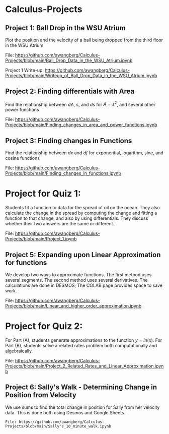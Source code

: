 # Calculus-Projects

## Project 1:  Ball Drop in the WSU Atrium

  Plot the position and the velocity of a ball being dropped from the third floor in the WSU Atrium

  File:  https://github.com/awangberg/Calculus-Projects/blob/main/Ball_Drop_Data_in_the_WSU_Atrium.ipynb

  Project 1 Write-up:  https://github.com/awangberg/Calculus-Projects/blob/main/Writeup_of_Ball_Drop_Data_in_the_WSU_Atrium.ipynb

## Project 2: Finding differentials with Area

  Find the relationship between $dA$, $s$, and $ds$ for $A = s^2$, and several other power functions
  
  File:  https://github.com/awangberg/Calculus-Projects/blob/main/Finding_changes_in_area_and_power_functions.ipynb
  
## Project 3:  Finding changes in Functions

  Find the relationship between $dx$ and $df$ for exponential, logarithm, sine, and cosine functions
  
  File:  https://github.com/awangberg/Calculus-Projects/blob/main/Finding_changes_in_functions.ipynb

# Project for Quiz 1:  

  Students fit a function to data for the spread of oil on the ocean. They also calculate the change in the spread
  by computing the change and fitting a function to that change, and also by using differentials.  They discuss whether
  their two answers are the same or different.

   File: https://github.com/awangberg/Calculus-Projects/blob/main/Project_1.ipynb
   
## Project 5:  Expanding upon Linear Approximation for functions

  We develop two ways to approximate functions.  The first method uses several segments.  The second method uses several derivatives.
  The calculations are done in DESMOS; The COLAB page provides space to save work.
  
   File: https://github.com/awangberg/Calculus-Projects/blob/main/Linear_and_higher_order_approximation.ipynb
    
# Project for Quiz 2:  

  For Part (A), students generate approximations to the function $y = ln(x)$.  For Part (B), students solve a related rates problem both computationally and algebraically.

   File: https://github.com/awangberg/Calculus-Projects/blob/main/Project_2_Related_Rates_and_Linear_Approximation.ipynb
   
## Project 6:  Sally's Walk - Determining Change in Position from Velocity

  We use sums to find the total change in position for Sally from her velocity data.  This is done both using Desmos and Google Sheets.
  
    File: https://github.com/awangberg/Calculus-Projects/blob/main/Sally's_10_minute_walk.ipynb

